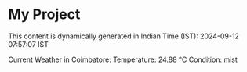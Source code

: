 # My Project

This content is dynamically generated in Indian Time (IST): 2024-09-12 07:57:07 IST


Current Weather in Coimbatore:
Temperature: 24.88 °C
Condition: mist
